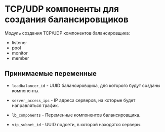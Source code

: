 # TCP/UDP компоненты для создания балансировщиков

Модуль создания TCP/UDP компонентов балансировщика:
- listener
- pool
- monitor
- member

## Принимаемые переменные

  * `loadbalancer_id` - UUID балансировщика, для которого будут созданы компоненты.

  * `server_access_ips` - IP адреса серверов, на которые будет направляться трафик.

  * `lb_components` - Переменные компонентов балансировщика.

  * `vip_subnet_id` - UUID подсети, в которой находятся серверы.
